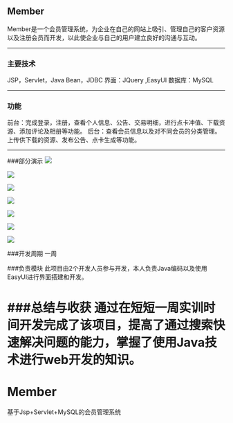 
## Member

Member是一个会员管理系统，为企业在自己的网站上吸引、管理自己的客户资源以及注册会员而开发，以此使企业与自己的用户建立良好的沟通与互动。

-----
### 主要技术
  
JSP，Servlet，Java Bean，JDBC
界面：JQuery ,EasyUI
数据库：MySQL  

-----
### 功能  
前台：完成登录，注册，查看个人信息、公告、交易明细，进行点卡冲值、下载资源、添加评论及相册等功能。
后台：查看会员信息以及对不同会员的分类管理。上传供下载的资源、发布公告、点卡生成等功能。

-----
###部分演示
![](http://ww1.sinaimg.cn/large/006pWyi6gy1fdfqxrbu0oj30n80bvq4z)

![](http://ww1.sinaimg.cn/large/006pWyi6gy1fdfqxcmzw2j30nn0b8dge)

![](http://ww1.sinaimg.cn/large/006pWyi6gy1fdfqx16dqhj30np0ajwf3)

![](http://ww1.sinaimg.cn/large/006pWyi6gy1fdfqu5ple4j30mi0b4jsn)

![](http://ww1.sinaimg.cn/large/006pWyi6gy1fdfqwg081lj30np0apwfd)

![](http://ww1.sinaimg.cn/large/006pWyi6gy1fdfqxhz3b7j30of0bsjta)

![](http://ww1.sinaimg.cn/large/006pWyi6gy1fdfqxmgnupj30o90b8q4i)


###开发周期
一周

###负责模块
此项目由2个开发人员参与开发，本人负责Java编码以及使用EasyUI进行界面搭建和开发。

###总结与收获
通过在短短一周实训时间开发完成了该项目，提高了通过搜索快速解决问题的能力，掌握了使用Java技术进行web开发的知识。
=======
# Member
基于Jsp+Servlet+MySQL的会员管理系统


